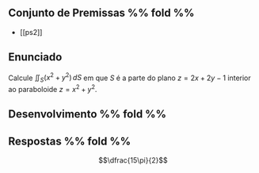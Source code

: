 ## Conjunto de Premissas %% fold %%
- [[ps2]]

## Enunciado
Calcule $\iint_S (x^2 + y^2)\, dS$ em que $S$ é a parte do plano $z = 2x + 2y - 1$ interior ao paraboloide $z = x^2 + y^2$.  


## Desenvolvimento %% fold %%

## Respostas %% fold %%
$$\dfrac{15\pi}{2}$$